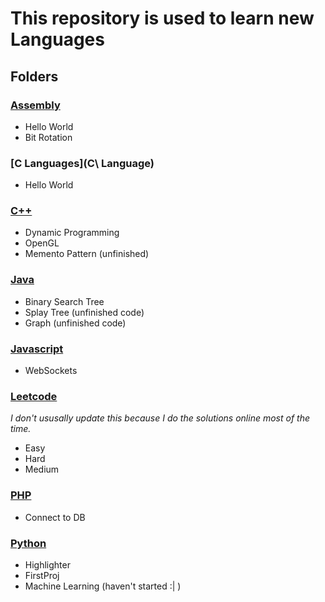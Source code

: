 #   This repository is used to learn new Languages
##  Folders

### [Assembly](Assembly)
- Hello World
- Bit Rotation

### [C Languages](C\ Language)
- Hello World

### [C++](C++)
- Dynamic Programming
- OpenGL
- Memento Pattern (unfinished)

### [Java](Java)
- Binary Search Tree
- Splay Tree (unfinished code)
- Graph (unfinished code)

### [Javascript](Javascript)
- WebSockets

### [Leetcode](Leetcode)
_I don't ususally update this because I do the solutions online most of the time._
- Easy
- Hard
- Medium

### [PHP](PHP)
- Connect to DB

### [Python](Python)
- Highlighter
- FirstProj
- Machine Learning (haven't started :| )



